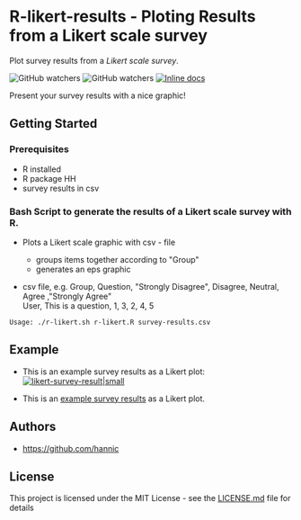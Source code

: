 # R-likert-results - Ploting Results from a Likert scale survey

Plot survey results from a *Likert scale survey*. 

<!--![GitHub watchers](https://img.shields.io/github/stars/dstructs/matrix.svg?style=social&label=Star&link=https://github.com/dstructs/matrix&link=https://github.com/dstructs/matrix/stargazers)-->
![GitHub watchers](https://img.shields.io/github/stars/hannic/r-likert-results.svg?style=social&label=Star&link=https://github.com/hannic/r-likert-results&link=https://github.com/hannic/r-likert-results/stargazers)
![GitHub watchers](https://img.shields.io/github/watchers/hannic/r-likert-results.svg?style=social&label=Watch&link=https://github.com/hannic/r-likert-results&link=https://github.com/hannic/r-likert-results/watchers)
[![Inline docs](http://inch-ci.org/github/hannic/r-likert-results.svg?branch=master)](http://inch-ci.org/github/hannic/r-likert-results)

Present your survey results with a nice graphic!

## Getting Started


### Prerequisites
- R installed
- R package HH 
- survey results in csv 

### Bash Script to generate the results of a Likert scale survey with R. ###

* Plots a Likert scale graphic with csv - file
	- groups items together according to "Group"
	- generates an eps graphic
	
* csv file, e.g.
	Group, Question, "Strongly Disagree", Disagree, Neutral, Agree ,"Strongly Agree"  
	User, This is a question, 1, 3, 2, 4, 5

<pre><code>Usage: ./r-likert.sh r-likert.R survey-results.csv</code></pre>

## Example

* This is an example survey results as a Likert plot: 
[![likert-survey-result|small](https://raw.github.com/hannic/r-likert-results/master/script/test.png)](https://raw.github.com/hannic/r-likert-results/master/script/test.png)


* This is an [example survey results](https://raw.github.com/hannic/r-likert-results/master/script/test.pdf "Example") as a Likert plot. 

## Authors

* https://github.com/hannic


## License

This project is licensed under the MIT License - see the [LICENSE.md](LICENSE.md) file for details

